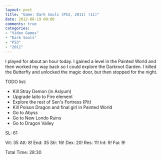```yaml
---
layout: post
title: "Game: Dark Souls (PS3, 2011) (11)"
date: 2012-06-19 00:00
comments: true
categories:
- "Video Games"
- "Dark Souls"
- "PS3"
- "2011"
---
```


I played for about an hour today. I gained a level in the Painted
World and then worked my way back so I could explore the Darkroot
Garden. I killed the Butterfly and unlocked the magic door, but
then stopped for the night.

TODO list:
- Kill Stray Demon (in Aslyum)
- Upgrade Iaito to Fire element
- Explore the rest of Sen's Fortress (Pit)
- Kill Poison Dragon and final girl in Painted World
- Go to Abyss
- Go to New Londo Ruins
- Go to Dragon Valley

SL: 61

Vit: 35
Att:  8!
End: 35
Str: 16!
Dex: 20!
Res: 11!
Int:  9!
Fai:  9!

Total Time: 28:30
